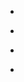 <!-- _navbar.md -->

* [<i class="fas fa-home"></i>](/#demystifying-programming-dp)

* [<i class="far fa-envelope"></i>](mailto:demystifying_programming_ta@mit.edu?Subject=Demystifying%20Progamming%20(DP))
* [<i class="icon-canbas"></i>](https://canvas.mit.edu/courses/3133)
* [<i class="fab fa-github"></i>](https://github.com/demystifying-programming-TA)


